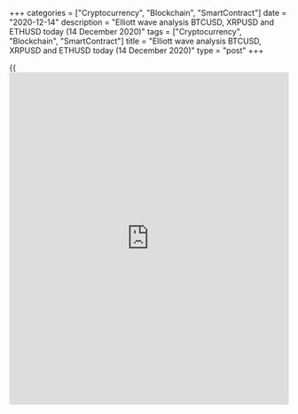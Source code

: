 +++
categories = ["Cryptocurrency", "Blockchain", "SmartContract"]
date = "2020-12-14"
description = "Elliott wave analysis BTCUSD, XRPUSD and ETHUSD today (14 December 2020)"
tags = ["Cryptocurrency", "Blockchain", "SmartContract"]
title = "Elliott wave analysis BTCUSD, XRPUSD and ETHUSD today (14 December 2020)"
type = "post"
+++

{{<iframe id="large-banner" src="https://www.bounty.group/#slide=3.0" width="100%" height="600" scrolling="no" style="border: 0px solid rgb(216, 221, 230); border-radius: 3px;">}}

2020-12-14

2020-12-14

Short-term forecast for BTCUSD, XRPUSD and ETHUSD 14.12.2020Roman Onegin

I welcome my readers!

I have prepared a short-term cryptocurrency forecast based on Elliott
wave analysis of Bitcoin, Ripple, and Ethereum. I suggest entry signals
to trade each cryptocurrency.

The BTCUSD bullish trend should end at a level of about 20900.000. At
this level, the impulse wave (5) will be 100% of impulse (3) according
to Fibonacci retracement.

The article covers the following subjects:

## Elliott wave Bitcoin analysis

 ****

There is now forming the final, fifth wave of the long-term impulse wave
C. Four out five sub-waves have completed within impulse [5]. The deep
correction (4) ended, and the cryptocurrency pair is rising in the sub-
wave (5). The price should be running up to a level of 20900.00. At this
level, the sub-waves (3) and (5) will be equal. Therefore, one could
enter long trades in the current situation.

### Trading plan for [BTCUSD][1] today:

Buy 19309.500 TP 20900.000

* * *

## Elliott wave Ripple analysis

 ****

The XRPUSD market must have completed the flat corrective wave [4] as a
part of the bullish impulse C. Correction [4] is a flat, its final wave
(c) is an ending diagonal. There is now forming the final wave [5]. The
market could be running up to a level above 0.625. It is relevant to buy
in the current situation.

### Trading plan for **[XRPUSD][2]** today:

Buy 0.512, TP 0.625

* * *

## Elliott wave Ethereum analysis

 ****

In the long-term impulse wave C, there is forming the final wave [5] as
a simple five-wave impulse. The long corrective wave (4) has completed
as a bearish triple zigzag. There is developing the beginning of wave
(5). The first sub-waves 1 and 2 have completed so far. Therefore, the
market should continue rising in the sub-waves 3-4-5 towards level
634.00, made by wave (3).

### Trading plan for  **[ETHUSD][3] **today:

Buy 590.45, TP 634.000

* * *

P.S. Did you like my article? Share it in social networks: it will be
the best “thank you" :)

Ask me questions and comment below. I’ll be glad to answer your
questions and give necessary explanations.

 **Useful links:**

  * I recommend trying to trade with a reliable broker [here][4]. The system allows you to trade by yourself or copy successful traders from all across the globe.
  * Use my promo-code BLOG for getting deposit bonus 50% on LiteForex platform. Just enter this code in the appropriate field while [depositing][5] your trading account.
  * Telegram chat for traders: <t.me/liteforexengchat>. We are sharing the signals and trading experience
  * Telegram channel with high-quality analytics, Forex reviews, training articles, and other useful things for traders <t.me/liteforex>



The content of this article reflects the author’s opinion and does not
necessarily reflect the official position of LiteForex. The material
published on this page is provided for informational purposes only and
should not be considered as the provision of investment advice for the
purposes of Directive 2004/39/EC.

Rate this article:

{{value}}

( {{count}} {{title}} )

   1. my.liteforex.com/trading/chart?symbol=BTCUSD
   2. my.liteforex.com/trading/chart?symbol=XRPUSD
   3. my.liteforex.com/trading/chart?symbol=ETHUSD
   4. my.liteforex.com/?category=analysts-opinions&slug=short-term-forecast-for-[BTC](https://www.playgroundfx.com/blog/who-is-the-creator-of-bitcoin/)usd-xrpusd-and-ethusd-14122020&openPopup=%2Fregistration%2Fpopup&utm_source=blog&utm_medium=article&utm_campaign=bonus
   5. my.liteforex.com/deposit/?category=analysts-opinions&slug=short-term-forecast-for-[BTC](https://www.playgroundfx.com/blog/who-is-the-creator-of-bitcoin/)usd-xrpusd-and-ethusd-14122020&promo_code=BLOG&utm_source=blog&utm_medium=article&utm_campaign=bonus